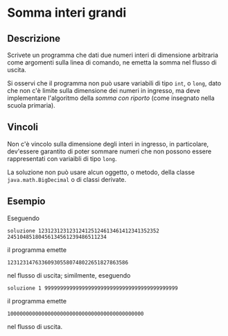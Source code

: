 Somma interi grandi
===================

Descrizione
-----------

Scrivete un programma che dati due numeri interi di dimensione arbitraria come
argomenti sulla linea di comando, ne emetta la somma nel flusso di uscita.

Si osservi che il programma non può usare variabili di tipo `int`, o `long`,
dato che non c'è limite sulla dimensione dei numeri in ingresso, ma deve
implementare l'algoritmo della *somma con riporto* (come insegnato nella scuola
primaria).


Vincoli
-------

Non c'è vincolo sulla dimensione degli interi in ingresso, in particolare,
dev'essere garantito di poter sommare numeri che non possono essere
rappresentati con variaibli di tipo `long`.

La soluzione non può usare alcun oggetto, o metodo, della classe
`java.math.BigDecimal` o di classi derivate.


Esempio
-------

Eseguendo

    soluzione 123123123123124125124613461412341352352 24510485180456134561239486511234

il programma emette

    123123147633609305580748022651827863586

nel flusso di uscita; similmente, eseguendo

    soluzione 1 9999999999999999999999999999999999999999999

il programma emette

    10000000000000000000000000000000000000000000

nel flusso di uscita.
